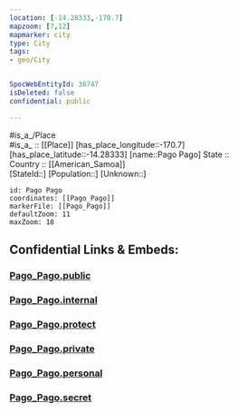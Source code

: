 ```yaml
---
location: [-14.28333,-170.7] 
mapzoom: [7,12] 
mapmarker: city 
type: City
tags:
- geo/City


SpocWebEntityId: 36747
isDeleted: false
confidential: public

---
```

#is_a_/Place  
#is_a_ :: [[Place]] 
[has_place_longitude::-170.7] 
[has_place_latitude::-14.28333] 
[name::Pago Pago] 
State ::  
Country :: [[American_Samoa]]  
[StateId::] 
[Population::] 
[Unknown::] 


```leaflet
id: Pago Pago
coordinates: [[Pago_Pago]] 
markerFile: [[Pago_Pago]] 
defaultZoom: 11 
maxZoom: 18
```


## Confidential Links & Embeds: 

### [Pago_Pago.public](/_public/\Earth\Continent\Oceania\Polynesia\American_Samoa\CityPago_Pago.public.md) 

### [Pago_Pago.internal](/_internal/\Earth\Continent\Oceania\Polynesia\American_Samoa\CityPago_Pago.internal.md) 

### [Pago_Pago.protect](/_protect/\Earth\Continent\Oceania\Polynesia\American_Samoa\CityPago_Pago.protect.md) 

### [Pago_Pago.private](/_private/\Earth\Continent\Oceania\Polynesia\American_Samoa\CityPago_Pago.private.md) 

### [Pago_Pago.personal](/_personal/\Earth\Continent\Oceania\Polynesia\American_Samoa\CityPago_Pago.personal.md) 

### [Pago_Pago.secret](/_secret/\Earth\Continent\Oceania\Polynesia\American_Samoa\CityPago_Pago.secret.md)

